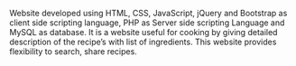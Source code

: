Website developed using HTML, CSS, JavaScript, jQuery and Bootstrap as client side
scripting language, PHP as Server side scripting Language and MySQL as database. It is a
website useful for cooking by giving detailed description of the recipe’s with list of
ingredients. This website provides flexibility to search, share recipes. 

